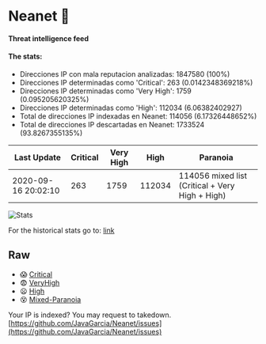 # Neanet :hocho:
#### Threat intelligence feed
#### The stats:

- Direcciones IP con mala reputacion analizadas: 1847580 (100%)
- Direcciones IP determinadas como 'Critical':  263 (0.0142348369218%)
- Direcciones IP determinadas como 'Very High':  1759 (0.095205620325%)
- Direcciones IP determinadas como 'High':  112034 (6.06382402927)
- Total de direcciones IP indexadas en Neanet:  114056 (6.17326448652%)
- Total de direcciones IP descartadas en Neanet:  1733524 (93.8267355135%)

| Last Update | Critical | Very High | High | Paranoia |
| --- | --- | --- | --- | --- |
| 2020-09-16 20:02:10 | 263 | 1759 | 112034 | 114056 mixed list (Critical + Very High + High)|

![Stats](https://docs.google.com/spreadsheets/d/e/2PACX-1vSnaNMIXVabIpDJjufMlzH7poXnshF3mgd8Is1g9ytUEzVsP5my4Trn8f-xkoLLQ38xpL3HtmUexLo6/pubchart?oid=501124687&format=image)

For the historical stats go to: [link](/stats.csv)
## Raw
- :scream: [Critical](https://raw.githubusercontent.com/JavaGarcia/Neanet/master/blacklists/neanet_critical.txt)
- :fearful: [VeryHigh](https://raw.githubusercontent.com/JavaGarcia/Neanet/master/blacklists/neanet_veryHigh.txtt)
- :frowning: [High](https://raw.githubusercontent.com/JavaGarcia/Neanet/master/blacklists/neanet_high.txt)
- :dizzy_face: [Mixed-Paranoia](https://raw.githubusercontent.com/JavaGarcia/Neanet/master/blacklists/neanet_all.txt)


Your IP is indexed? You may request to takedown. [https://github.com/JavaGarcia/Neanet/issues](https://github.com/JavaGarcia/Neanet/issues)




































































































































































































































































































































































































































































































































































































































































































































































































































































